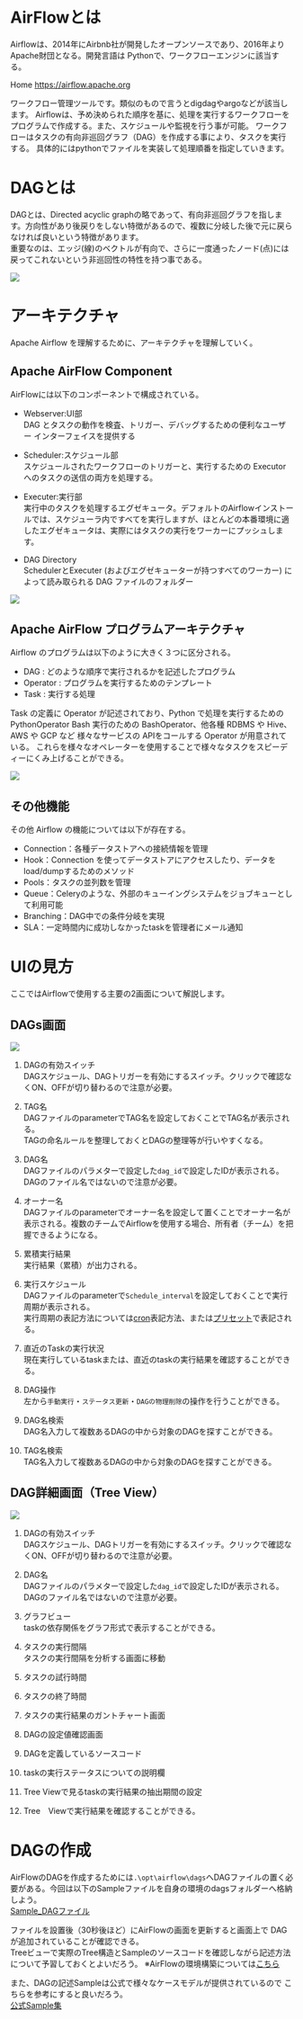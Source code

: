 # AirFlowとは
Airflowは、2014年にAirbnb社が開発したオープンソースであり、2016年より Apache財団となる。開発言語は Pythonで、ワークフローエンジンに該当する。

Home
https://airflow.apache.org

ワークフロー管理ツールです。類似のもので言うとdigdagやargoなどが該当します。
Airflowは、予め決められた順序を基に、処理を実行するワークフローをプログラムで作成する。また、スケジュールや監視を行う事が可能。
ワークフローはタスクの有向非巡回グラフ（DAG）を作成する事により、タスクを実行する。
具体的にはpythonでファイルを実装して処理順番を指定していきます。

# DAGとは
DAGとは、Directed acyclic graphの略であって、有向非巡回グラフを指します。方向性があり後戻りをしない特徴があるので、複数に分岐した後で元に戻らなければ良いという特徴があります。<br>
重要なのは、エッジ(線)のベクトルが有向で、さらに一度通ったノード(点)には戻ってこれないという非巡回性の特性を持つ事である。

![](img/DAGi_mage.svg)


# アーキテクチャ
Apache Airflow を理解するために、アーキテクチャを理解していく。
## Apache AirFlow Component
AirFlowには以下のコンポーネントで構成されている。
- Webserver:UI部
    <br>DAG とタスクの動作を検査、トリガー、デバッグするための便利なユーザー インターフェイスを提供する
    <br>

- Scheduler:スケジュール部
    <br>スケジュールされたワークフローのトリガーと、実行するための Executor へのタスクの送信の両方を処理する。
    <br>

- Executer:実行部
    <br>実行中のタスクを処理するエグゼキュータ。デフォルトのAirflowインストールでは、スケジューラ内ですべてを実行しますが、ほとんどの本番環境に適したエグゼキュータは、実際にはタスクの実行をワーカーにプッシュします。
    <br>
- DAG Directory
    <br>SchedulerとExecuter (およびエグゼキューターが持つすべてのワーカー) によって読み取られる DAG ファイルのフォルダー
    <br>

![](img/AirFlow_Component.svg)
## Apache AirFlow プログラムアーキテクチャ

Airflow のプログラムは以下のように大きく３つに区分される。

- DAG : どのような順序で実行されるかを記述したプログラム
- Operator : プログラムを実行するためのテンプレート
- Task : 実行する処理

Task の定義に Operator が記述されており、Python で処理を実行するための PythonOperator Bash 実行のための BashOperator、他各種 RDBMS や Hive、AWS や GCP など 様々なサービスの APIをコールする Operator が用意されている。
これらを様々なオペレーターを使用することで様々なタスクをスピーディーにくみ上げることができる。

![](img/Operator.svg)

## その他機能
その他 Airflow の機能については以下が存在する。

- Connection：各種データストアへの接続情報を管理
- Hook：Connection を使ってデータストアにアクセスしたり、データをload/dumpするためのメソッド
- Pools：タスクの並列数を管理
- Queue：Celeryのような、外部のキューイングシステムをジョブキューとして利用可能
- Branching：DAG中での条件分岐を実現
- SLA：一定時間内に成功しなかったtaskを管理者にメール通知

# UIの見方
ここではAirflowで使用する主要の2画面について解説します。
## DAGs画面
![](img/AirFlow_Window_DAGs.svg)

1. DAGの有効スイッチ<br>
    DAGスケジュール、DAGトリガーを有効にするスイッチ。クリックで確認なくON、OFFが切り替わるので注意が必要。

2. TAG名
    <br>DAGファイルのparameterでTAG名を設定しておくことでTAG名が表示される。
    <br>TAGの命名ルールを整理しておくとDAGの整理等が行いやすくなる。

3. DAG名
    <br>DAGファイルのパラメターで設定した`dag_id`で設定したIDが表示される。<br>
    DAGのファイル名ではないので注意が必要。

4. オーナー名
   <br>DAGファイルのparameterでオーナー名を設定して置くことでオーナー名が表示される。複数のチームでAirflowを使用する場合、所有者（チーム）を把握できるようになる。

5. 累積実行結果
    <br>実行結果（累積）が出力される。
6. 実行スケジュール
    <br>DAGファイルのparameterで`Schedule_interval`を設定しておくことで実行周期が表示される。<br>
    実行周期の表記方法については[cron](https://en.wikipedia.org/wiki/Cron#CRON_expression)表記方法、または[プリセット](https://airflow.apache.org/docs/apache-airflow/1.10.1/scheduler.html)で表記される。
7. 直近のTaskの実行状況
    <br>現在実行しているtaskまたは、直近のtaskの実行結果を確認することができる。
8. DAG操作
    <br>左から`手動実行`・`ステータス更新`・`DAGの物理削除`の操作を行うことができる。

9. DAG名検索
    <br>DAG名入力して複数あるDAGの中から対象のDAGを探すことができる。
10. TAG名検索
    <br>TAG名入力して複数あるDAGの中から対象のDAGを探すことができる。


## DAG詳細画面（Tree View）
![](img/AirFlow_Window_detail.svg)

1. DAGの有効スイッチ<br>
    DAGスケジュール、DAGトリガーを有効にするスイッチ。クリックで確認なくON、OFFが切り替わるので注意が必要。

2. DAG名
    <br>DAGファイルのパラメターで設定した`dag_id`で設定したIDが表示される。<br>
    DAGのファイル名ではないので注意が必要。

3. グラフビュー
   <br>taskの依存関係をグラフ形式で表示することができる。

4. タスクの実行間隔
   <br>タスクの実行間隔を分析する画面に移動
5. タスクの試行時間
   <br>
6. タスクの終了時間
   <br>
7. タスクの実行結果のガントチャート画面

8. DAGの設定値確認画面

9.  DAGを定義しているソースコード

10. taskの実行ステータスについての説明欄
11. Tree Viewで見るtaskの実行結果の抽出期間の設定
12. Tree　Viewで実行結果を確認することができる。

# DAGの作成
AirFlowのDAGを作成するためには`.\opt\airflow\dags`へDAGファイルの置く必要がある。今回は以下のSampleファイルを自身の環境のdagsフォルダーへ格納しよう。<br>[Sample_DAGファイル](Sample_code/A_simple_tutorial_DAG.py)

ファイルを設置後（30秒後ほど）にAirFlowの画面を更新すると画面上で
DAGが追加されていることが確認できる。<br>
Treeビューで実際のTree構造とSampleのソースコードを確認しながら記述方法について予習しておくとよいだろう。
※AirFlowの環境構築については[こちら](AirFlow_built_environment.md)


また、DAGの記述Sampleは公式で様々なケースモデルが提供されているので
こちらを参考にすると良いだろう。<br>
[公式Sample集](https://airflow.apache.org/docs/apache-airflow/2.0.2/_modules/index.html)
